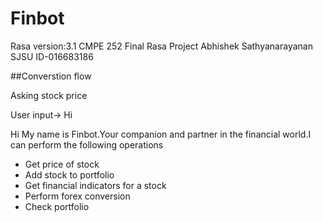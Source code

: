 # Finbot
Rasa version:3.1
CMPE 252 Final Rasa Project
Abhishek Sathyanarayanan
SJSU ID-016683186

##Converstion flow

Asking stock price

User input-> Hi
 
Hi My name is Finbot.Your companion and partner in the financial world.I can perform the following operations
- Get price of stock
- Add stock to portfolio
- Get financial indicators for a stock
- Perform forex conversion
- Check portfolio
